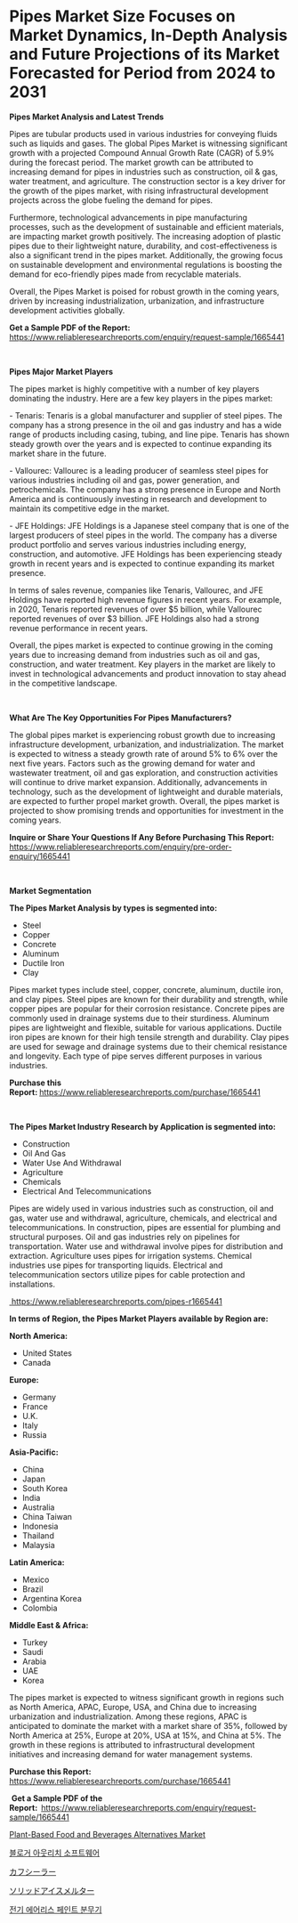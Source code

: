 <p><h1>Pipes Market Size Focuses on Market Dynamics, In-Depth Analysis and Future Projections of its Market Forecasted for Period from 2024 to 2031</h1></p><p><strong>Pipes Market Analysis and Latest Trends</strong></p>
<p><p>Pipes are tubular products used in various industries for conveying fluids such as liquids and gases. The global Pipes Market is witnessing significant growth with a projected Compound Annual Growth Rate (CAGR) of 5.9% during the forecast period. The market growth can be attributed to increasing demand for pipes in industries such as construction, oil & gas, water treatment, and agriculture. The construction sector is a key driver for the growth of the pipes market, with rising infrastructural development projects across the globe fueling the demand for pipes.</p><p>Furthermore, technological advancements in pipe manufacturing processes, such as the development of sustainable and efficient materials, are impacting market growth positively. The increasing adoption of plastic pipes due to their lightweight nature, durability, and cost-effectiveness is also a significant trend in the pipes market. Additionally, the growing focus on sustainable development and environmental regulations is boosting the demand for eco-friendly pipes made from recyclable materials.</p><p>Overall, the Pipes Market is poised for robust growth in the coming years, driven by increasing industrialization, urbanization, and infrastructure development activities globally.</p></p>
<p><strong>Get a Sample PDF of the Report:&nbsp;</strong> <a href="https://www.reliableresearchreports.com/enquiry/request-sample/1665441">https://www.reliableresearchreports.com/enquiry/request-sample/1665441</a></p>
<p>&nbsp;</p>
<p><strong>Pipes Major Market Players</strong></p>
<p><p>The pipes market is highly competitive with a number of key players dominating the industry. Here are a few key players in the pipes market:</p><p>- Tenaris: Tenaris is a global manufacturer and supplier of steel pipes. The company has a strong presence in the oil and gas industry and has a wide range of products including casing, tubing, and line pipe. Tenaris has shown steady growth over the years and is expected to continue expanding its market share in the future.</p><p>- Vallourec: Vallourec is a leading producer of seamless steel pipes for various industries including oil and gas, power generation, and petrochemicals. The company has a strong presence in Europe and North America and is continuously investing in research and development to maintain its competitive edge in the market.</p><p>- JFE Holdings: JFE Holdings is a Japanese steel company that is one of the largest producers of steel pipes in the world. The company has a diverse product portfolio and serves various industries including energy, construction, and automotive. JFE Holdings has been experiencing steady growth in recent years and is expected to continue expanding its market presence.</p><p>In terms of sales revenue, companies like Tenaris, Vallourec, and JFE Holdings have reported high revenue figures in recent years. For example, in 2020, Tenaris reported revenues of over $5 billion, while Vallourec reported revenues of over $3 billion. JFE Holdings also had a strong revenue performance in recent years.</p><p>Overall, the pipes market is expected to continue growing in the coming years due to increasing demand from industries such as oil and gas, construction, and water treatment. Key players in the market are likely to invest in technological advancements and product innovation to stay ahead in the competitive landscape.</p></p>
<p>&nbsp;</p>
<p><strong>What Are The Key Opportunities For Pipes Manufacturers?</strong></p>
<p><p>The global pipes market is experiencing robust growth due to increasing infrastructure development, urbanization, and industrialization. The market is expected to witness a steady growth rate of around 5% to 6% over the next five years. Factors such as the growing demand for water and wastewater treatment, oil and gas exploration, and construction activities will continue to drive market expansion. Additionally, advancements in technology, such as the development of lightweight and durable materials, are expected to further propel market growth. Overall, the pipes market is projected to show promising trends and opportunities for investment in the coming years.</p></p>
<p><strong>Inquire or Share Your Questions If Any Before Purchasing This Report:</strong> <a href="https://www.reliableresearchreports.com/enquiry/pre-order-enquiry/1665441">https://www.reliableresearchreports.com/enquiry/pre-order-enquiry/1665441</a></p>
<p>&nbsp;</p>
<p><strong>Market Segmentation</strong></p>
<p><strong>The Pipes Market Analysis by types is segmented into:</strong></p>
<p><ul><li>Steel</li><li>Copper</li><li>Concrete</li><li>Aluminum</li><li>Ductile Iron</li><li>Clay</li></ul></p>
<p><p>Pipes market types include steel, copper, concrete, aluminum, ductile iron, and clay pipes. Steel pipes are known for their durability and strength, while copper pipes are popular for their corrosion resistance. Concrete pipes are commonly used in drainage systems due to their sturdiness. Aluminum pipes are lightweight and flexible, suitable for various applications. Ductile iron pipes are known for their high tensile strength and durability. Clay pipes are used for sewage and drainage systems due to their chemical resistance and longevity. Each type of pipe serves different purposes in various industries.</p></p>
<p><strong>Purchase this Report:&nbsp;</strong><a href="https://www.reliableresearchreports.com/purchase/1665441">https://www.reliableresearchreports.com/purchase/1665441</a></p>
<p>&nbsp;</p>
<p><strong>The Pipes Market Industry Research by Application is segmented into:</strong></p>
<p><ul><li>Construction</li><li>Oil And Gas</li><li>Water Use And Withdrawal</li><li>Agriculture</li><li>Chemicals</li><li>Electrical And Telecommunications</li></ul></p>
<p><p>Pipes are widely used in various industries such as construction, oil and gas, water use and withdrawal, agriculture, chemicals, and electrical and telecommunications. In construction, pipes are essential for plumbing and structural purposes. Oil and gas industries rely on pipelines for transportation. Water use and withdrawal involve pipes for distribution and extraction. Agriculture uses pipes for irrigation systems. Chemical industries use pipes for transporting liquids. Electrical and telecommunication sectors utilize pipes for cable protection and installations.</p></p>
<p><a href="https://www.reliableresearchreports.com/pipes-r1665441">&nbsp;https://www.reliableresearchreports.com/pipes-r1665441</a></p>
<p><strong>In terms of Region, the Pipes Market Players available by Region are:</strong></p>
<p>
    <p> <strong> North America: </strong>
        <ul>
            <li>United States</li>
            <li>Canada</li>
        </ul>
        </p> 
    <p> <strong> Europe: </strong>
        <ul>
            <li>Germany</li>
            <li>France</li>
            <li>U.K.</li>
            <li>Italy</li>
            <li>Russia</li>
        </ul>
        </p> 
    <p> <strong> Asia-Pacific: </strong>
        <ul>
            <li>China</li>
            <li>Japan</li>
            <li>South Korea</li>
            <li>India</li>
            <li>Australia</li>
            <li>China Taiwan</li>
            <li>Indonesia</li>
            <li>Thailand</li>
            <li>Malaysia</li>
        </ul>
        </p> 
    <p> <strong> Latin America: </strong>
        <ul>
            <li>Mexico</li>
            <li>Brazil</li>
            <li>Argentina Korea</li>
            <li>Colombia</li>
        </ul>
        </p> 
    <p> <strong> Middle East & Africa: </strong>
        <ul>
            <li>Turkey</li>
            <li>Saudi</li>
            <li>Arabia</li>
            <li>UAE</li>
            <li>Korea</li>
        </ul>
    </p>
    </p>
<p><p>The pipes market is expected to witness significant growth in regions such as North America, APAC, Europe, USA, and China due to increasing urbanization and industrialization. Among these regions, APAC is anticipated to dominate the market with a market share of 35%, followed by North America at 25%, Europe at 20%, USA at 15%, and China at 5%. The growth in these regions is attributed to infrastructural development initiatives and increasing demand for water management systems.</p></p>
<p><strong>Purchase this Report: </strong><a href="https://www.reliableresearchreports.com/purchase/1665441">https://www.reliableresearchreports.com/purchase/1665441</a></p>
<p>&nbsp;<strong>Get a Sample PDF of the Report:&nbsp;&nbsp;</strong><a href="https://www.reliableresearchreports.com/enquiry/request-sample/1665441">https://www.reliableresearchreports.com/enquiry/request-sample/1665441</a></p>
<p><strong></strong></p>
<p><p><a href="https://github.com/zmnbyevx75/Market-Research-Report-List-1/blob/main/plant-based-food-and-beverages-alternatives-market.md">Plant-Based Food and Beverages Alternatives Market</a></p><p><a href="https://medium.com/@brisamorar2023/%EB%B8%94%EB%A1%9C%EA%B1%B0-%EC%95%84%EC%9B%83%EB%A6%AC%EC%B9%98-%EC%86%8C%ED%94%84%ED%8A%B8%EC%9B%A8%EC%96%B4-%EC%8B%9C%EC%9E%A5-%EA%B7%9C%EB%AA%A8%EB%8A%94-%EC%97%B0%ED%8F%89%EA%B7%A0-%EC%84%B1%EC%9E%A5%EB%A5%A0-%EB%A1%9C-%EC%A6%9D%EA%B0%80%ED%95%98%EA%B3%A0-%EC%9E%88%EC%9C%BC%EB%A9%B0-%EC%9D%B4-%EB%B3%B4%EA%B3%A0%EC%84%9C%EB%8A%94-%EC%9C%A0%ED%98%95-%EC%9D%91%EC%9A%A9-%EC%84%B1%EC%9E%A5-%EB%B0%8F-2024%EB%85%84%EB%B6%80%ED%84%B0-2031%EB%85%84%EA%B9%8C%EC%A7%80%EC%9D%98-%EC%98%88%EC%B8%A1-%EB%B6%84%EC%84%9D%EC%9D%84-%EB%8B%A4%EB%A3%A8%EA%B3%A0-%EC%9E%88%EC%8A%B5%EB%8B%88%EB%8B%A4-6f55f0cb2a48">블로거 아웃리치 소프트웨어</a></p><p><a href="https://github.com/ChloeConn27/Market-Research-Report-List-1/blob/main/2657039154109.md">カフシーラー</a></p><p><a href="https://github.com/Andrewones2023/Market-Research-Report-List-1/blob/main/7038257154108.md">ソリッドアイスメルター</a></p><p><a href="https://github.com/bbbexter1/Market-Research-Report-List-1/blob/main/8910265164729.md">전기 에어리스 페인트 분무기</a></p></p>